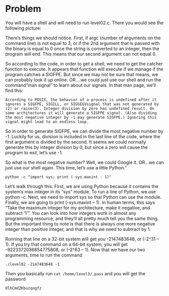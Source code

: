 # Problem

You will have a shell and will need to run level02.c. There you would see the following picture:


There’s things we should notice. First, if argc (number of arguments on the command line) is not equal to 3, or if the 2nd argument that is passed with the binary is equal to 0 once the string is converted to an integer, then the program will end. This means that our second argument can not equal 0.

So according to the code, in order to get a shell, we need to get the catcher function to execute. It appears that function will execute if we manage if the program catches a SIGFPE. But since we may not be sure that means, we can probably look it up online. OR….we could just use our shell and run the command“man signal” to learn about our signals. In that man page, we’ll find this:

`According to POSIX, the behavior of a process is undefined after it ignores a SIGFPE, SIGILL, or SIGSEGVsignal that was not generated by (2) or raise(3). Integer division by zero has undefined result. On some architectures it will generate a SIGFPE signal. (Also dividing the most negative integer by -1 may generate SIGFPE.) Ignoring this signal might lead to an endless loop.`


So in order to generate SIGFPE, we can divide the most negative number by -1. Luckily for us, division is included in the last line of the code, where the first argument is divided by the second. It seems we could normally generate this by integer division by 0, but since a zero will cause the program to exit, let’s use -1.

So what is the most negative number? Well, we could Google it. OR…we can just use our shell again. This time, let’s use a little Python.”

`python -c "import sys; print (-sys.maxint - 1)"`

Let’s walk through this. First, we are using Python because it contains the system’s max integer in its “sys” module. To run a line of Python, we use python -c. Next, we need to import sys so that Python can use the module. Finally, we are going to print (-sys.maxint – 1). In human terms, this says “Take the maximum integer for my architecture, make it negative, and subtract ‘1’”. You can look into how integers work in almost any programming resource, and they’ll all pretty much tell you the same thing. But the important thing to note is that there is always one more negative integer than positive integer, and that is why we need to subtract by 1.

Running that line on a 32-bit system will get you -2147483648, or (-2^31 – 1). If you try that command on a 64-bit system, you will get -9223372036854775808, or (-2^63 – 1). Now that we have our two arguments, time to run the command


`./level02 -2147483648 -1`


Then you basically run `cat /home/level3/.pass` and you will get the password

`OlhCmdZKbuzqngfz`
